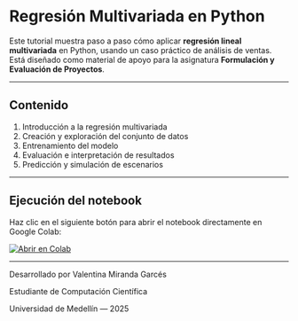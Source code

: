 # Regresión Multivariada en Python

Este tutorial muestra paso a paso cómo aplicar **regresión lineal multivariada** en Python, usando un caso práctico de análisis de ventas.  
Está diseñado como material de apoyo para la asignatura **Formulación y Evaluación de Proyectos**.

---

## Contenido

1. Introducción a la regresión multivariada  
2. Creación y exploración del conjunto de datos  
3. Entrenamiento del modelo  
4. Evaluación e interpretación de resultados  
5. Predicción y simulación de escenarios 

---

## Ejecución del notebook

Haz clic en el siguiente botón para abrir el notebook directamente en Google Colab:

[![Abrir en Colab](https://colab.research.google.com/assets/colab-badge.svg)](https://colab.research.google.com/github/vmiranda4/regresion-multivariada-demo/blob/main/notebooks/regresion_multivariada.ipynb)

---
Desarrollado por Valentina Miranda Garcés

Estudiante de Computación Científica

Universidad de Medellín — 2025
